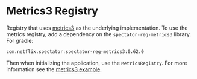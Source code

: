 # Metrics3 Registry

Registry that uses [metrics3](http://metrics.dropwizard.io/3.1.0/) as the
underlying implementation. To use the metrics registry, add a dependency on the
`spectator-reg-metrics3` library. For gradle:

```
com.netflix.spectator:spectator-reg-metrics3:0.62.0
```

Then when initializing the application, use the `MetricsRegistry`. For more
information see the [metrics3 example](https://github.com/brharrington/spectator-examples/tree/master/metrics3).